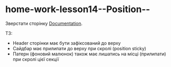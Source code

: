 # home-work-lesson14--Position--
Зверстати сторінку [Documentation](https://www.figma.com/file/FP2fHfIElPk4J42DYQGuMw/position-transform). 

ТЗ:

 - Header сторінки має бути зафіксований до верху
 - Сайдбар має прилипати до верху при скролі (position sticky)
 - Патерн (фоновий малюнок) також має лишатись на місці (прилипати) при скролі цієї секції
